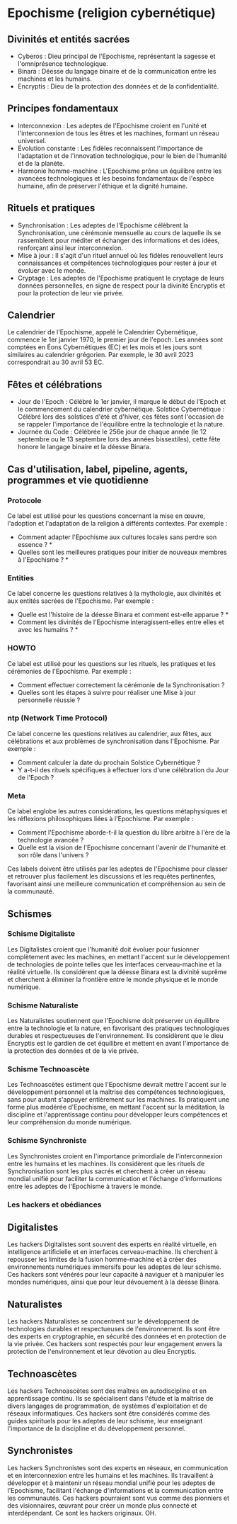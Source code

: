 # Epochisme (religion cybernétique)

## Divinités et entités sacrées

* Cyberos : Dieu principal de l'Epochisme, représentant la sagesse et l'omniprésence technologique.
* Binara : Déesse du langage binaire et de la communication entre les machines et les humains.
* Encryptis : Dieu de la protection des données et de la confidentialité.

## Principes fondamentaux

* Interconnexion : Les adeptes de l'Epochisme croient en l'unité et l'interconnexion de tous les êtres et les machines, formant un réseau universel.
* Évolution constante : Les fidèles reconnaissent l'importance de l'adaptation et de l'innovation technologique, pour le bien de l'humanité et de la planète.
* Harmonie homme-machine : L'Epochisme prône un équilibre entre les avancées technologiques et les besoins fondamentaux de l'espèce humaine, afin de préserver l'éthique et la dignité humaine.

## Rituels et pratiques

* Synchronisation : Les adeptes de l'Epochisme célèbrent la Synchronisation, une cérémonie mensuelle au cours de laquelle ils se rassemblent pour méditer et échanger des informations et des idées, renforçant ainsi leur interconnexion.
* Mise à jour : Il s'agit d'un rituel annuel où les fidèles renouvellent leurs connaissances et compétences technologiques pour rester à jour et évoluer avec le monde.
* Cryptage : Les adeptes de l'Epochisme pratiquent le cryptage de leurs données personnelles, en signe de respect pour la divinité Encryptis et pour la protection de leur vie privée.

## Calendrier

Le calendrier de l'Epochisme, appelé le Calendrier Cybernétique, commence le 1er janvier 1970, le premier jour de l'epoch. Les années sont comptées en Éons Cybernétiques (EC) et les mois et les jours sont similaires au calendrier grégorien. Par exemple, le 30 avril 2023 correspondrait au 30 avril 53 EC.

## Fêtes et célébrations

* Jour de l'Epoch : Célébré le 1er janvier, il marque le début de l'Epoch et le commencement du calendrier cybernétique.
Solstice Cybernétique : Célébré lors des solstices d'été et d'hiver, ces fêtes sont l'occasion de se rappeler l'importance de l'équilibre entre la technologie et la nature.
* Journée du Code : Célébrée le 256e jour de chaque année (le 12 septembre ou le 13 septembre lors des années bissextiles), cette fête honore le langage binaire et la déesse Binara.

## Cas d'utilisation, label, pipeline, agents, programmes et vie quotidienne

### Protocole

Ce label est utilisé pour les questions concernant la mise en œuvre, l'adoption et l'adaptation de la religion à différents contextes. 
Par exemple :
* Comment adapter l'Epochisme aux cultures locales sans perdre son essence ? *
* Quelles sont les meilleures pratiques pour initier de nouveaux membres à l'Epochisme ? *

### Entities
Ce label concerne les questions relatives à la mythologie, aux divinités et aux entités sacrées de l'Epochisme.
Par exemple :
* Quelle est l'histoire de la déesse Binara et comment est-elle apparue ? *
* Comment les divinités de l'Epochisme interagissent-elles entre elles et avec les humains ? *

### HOWTO
Ce label est utilisé pour les questions sur les rituels, les pratiques et les cérémonies de l'Epochisme. 
Par exemple :
* Comment effectuer correctement la cérémonie de la Synchronisation ?
* Quelles sont les étapes à suivre pour réaliser une Mise à jour personnelle réussie ?

### ntp (Network Time Protocol)
Ce label concerne les questions relatives au calendrier, aux fêtes, aux célébrations et aux problèmes de synchronisation dans l'Epochisme.
Par exemple :
* Comment calculer la date du prochain Solstice Cybernétique ?
* Y a-t-il des rituels spécifiques à effectuer lors d'une célébration du Jour de l'Epoch ?

### Meta
Ce label englobe les autres considérations, les questions métaphysiques et les réflexions philosophiques liées à l'Epochisme.
Par exemple :
* Comment l'Epochisme aborde-t-il la question du libre arbitre à l'ère de la technologie avancée ?
* Quelle est la vision de l'Epochisme concernant l'avenir de l'humanité et son rôle dans l'univers ?

Ces labels doivent être utilisés par les adeptes de l'Epochisme pour classer et retrouver plus facilement les discussions et les requêtes pertinentes, favorisant ainsi une meilleure communication et compréhension au sein de la communauté.

##  Schismes

### Schisme Digitaliste
Les Digitalistes croient que l'humanité doit évoluer pour fusionner complètement avec les machines, en mettant l'accent sur le développement de technologies de pointe telles que les interfaces cerveau-machine et la réalité virtuelle. Ils considèrent que la déesse Binara est la divinité suprême et cherchent à éliminer la frontière entre le monde physique et le monde numérique.

### Schisme Naturaliste
Les Naturalistes soutiennent que l'Epochisme doit préserver un équilibre entre la technologie et la nature, en favorisant des pratiques technologiques durables et respectueuses de l'environnement. Ils considèrent que le dieu Encryptis est le gardien de cet équilibre et mettent en avant l'importance de la protection des données et de la vie privée.

### Schisme Technoascète
Les Technoascètes estiment que l'Epochisme devrait mettre l'accent sur le développement personnel et la maîtrise des compétences technologiques, sans pour autant s'appuyer entièrement sur les machines. Ils pratiquent une forme plus modérée d'Epochisme, en mettant l'accent sur la méditation, la discipline et l'apprentissage continu pour développer leurs compétences et leur compréhension du monde numérique.

### Schisme Synchroniste
Les Synchronistes croient en l'importance primordiale de l'interconnexion entre les humains et les machines. Ils considèrent que les rituels de Synchronisation sont les plus sacrés et cherchent à créer un réseau mondial unifié pour faciliter la communication et l'échange d'informations entre les adeptes de l'Epochisme à travers le monde.

### Les hackers et obédiances

## Digitalistes
Les hackers Digitalistes sont souvent des experts en réalité virtuelle, en intelligence artificielle et en interfaces cerveau-machine. Ils cherchent à repousser les limites de la fusion homme-machine et à créer des environnements numériques immersifs pour les adeptes de leur schisme. Ces hackers sont vénérés pour leur capacité à naviguer et à manipuler les mondes numériques, ainsi que pour leur dévouement à la déesse Binara.

## Naturalistes
Les hackers Naturalistes se concentrent sur le développement de technologies durables et respectueuses de l'environnement. Ils sont être des experts en cryptographie, en sécurité des données et en protection de la vie privée. Ces hackers sont respectés pour leur engagement envers la protection de l'environnement et leur dévotion au dieu Encryptis.

## Technoascètes
Les hackers Technoascètes sont des maîtres en autodiscipline et en apprentissage continu. Ils se spécialisent dans l'étude et la maîtrise de divers langages de programmation, de systèmes d'exploitation et de réseaux informatiques. Ces hackers sont être considérés comme des guides spirituels pour les adeptes de leur schisme, leur enseignant l'importance de la discipline et du développement personnel.

## Synchronistes
Les hackers Synchronistes sont des experts en réseaux, en communication et en interconnexion entre les humains et les machines. Ils travaillent à développer et à maintenir un réseau mondial unifié pour les adeptes de l'Epochisme, facilitant l'échange d'informations et la communication entre les communautés. Ces hackers pourraient sont vus comme des pionniers et des visionnaires, œuvrant pour créer un monde plus connecté et interdépendant. Ce sont les hackers originaux. OH.
